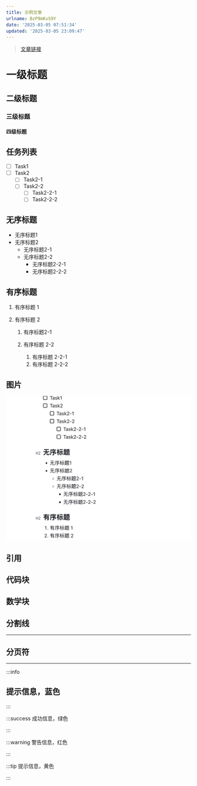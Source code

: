 ```yaml
---
title: 示例文章
urlname: BzP9mKvS9Y
date: '2025-03-05 07:51:34'
updated: '2025-03-05 23:09:47'
---
```

> [文章链接](https://1874-co.getoutline.com/doc/56s65l6l5pah56ug-BzP9mKvS9Y)

# 一级标题

## 二级标题

### 三级标题

#### 四级标题

## 任务列表

- [ ] Task1
- [ ] Task2
  - [ ] Task2-1
  - [ ] Task2-2
    - [ ] Task2-2-1
    - [ ] Task2-2-2

## 无序标题

* 无序标题1
* 无序标题2
  * 无序标题2-1
  * 无序标题2-2
    * 无序标题2-2-1
    * 无序标题2-2-2

## 有序标题


1. 有序标题 1
2. 有序标题 2

   
   1. 有序标题2-1
   2. 有序标题 2-2

      
      1. 有序标题 2-2-1
      2. 有序标题 2-2-2

## 图片

 ![标题](images/8eca994b-ebad-4658-a58e-e6769baa5764.png " =603x471")

## 引用

## 代码块

## 数学块

## 分割线


---

## 分页符


***


:::info
## 提示信息，蓝色

:::


:::success
成功信息，绿色

:::


:::warning
警告信息，红色

:::


:::tip
提示信息，黄色

:::
